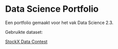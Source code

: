 # Data Science Portfolio

Een portfolio gemaakt voor het vak Data Science 2.3.

Gebruikte dataset:

[StockX Data Contest](https://stockx.com/news/the-2019-data-contest/)

